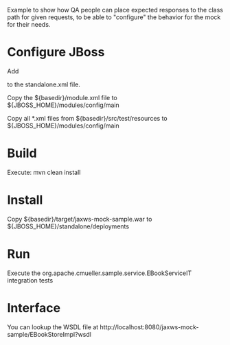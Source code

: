 Example to show how QA people can place expected responses to the class path for given requests, to be able to "configure" the behavior for the mock for their needs.

# Configure JBoss
Add

<subsystem xmlns="urn:jboss:domain:ee:1.0" >
  <global-modules>
    <module name="config" />
  </global-modules>
</subsystem>

to the standalone.xml file.

Copy the ${basedir}/module.xml file to ${JBOSS_HOME}/modules/config/main

Copy all *.xml files from ${basedir}/src/test/resources to ${JBOSS_HOME}/modules/config/main

# Build
Execute: mvn clean install

# Install
Copy ${basedir}/target/jaxws-mock-sample.war to ${JBOSS_HOME}/standalone/deployments

# Run
Execute the org.apache.cmueller.sample.service.EBookServiceIT integration tests

# Interface
You can lookup the WSDL file at http://localhost:8080/jaxws-mock-sample/EBookStoreImpl?wsdl